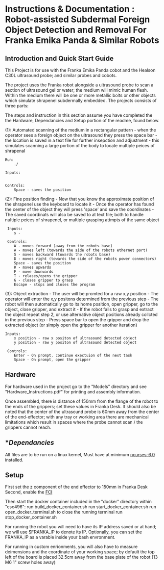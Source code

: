 # Instructions & Documentation : Robot-assisted Subdermal Foreign Object Detection and Removal For Franka Emika Panda & Similar Robots


## **Introduction and Quick Start Guide**
This Project is for use with the Franka Emika Panda cobot and the Healson C30L ultrasound probe; and similar probes and cobots.

The project uses the Franka robot alongside a ultrasound probe to scan a section of ultrasound gel or water; the medium will mimic human flesh. Within the medium there will be one or more metallic bolts or other objects which simulate shrapenel subdermally embedded. The projects consists of three parts:

The steps and instruction in this section assume you have completed the the Hardware, Dependancies and Setup portion of the readme, found below.

(1): Automated scanning of the medium in a rectangular pattern
     - when the operator sees a foreign object on the ultrasound they press the space bar
     - the location is saved in a text file for further insepction and adjustment
     - this simulates scanning a large portion of the body to locate multiple peices of shrapenal

    Run:
        ./

    Inputs:


    Controls:
        Space - saves the position

(2): Fine position finding 
     - Now that you know the approximate position of the shrapenel use the keyboard to locate it
     - Once the operator has found the center of the object they will press 'space' and save the coordinates
     - The saved coordinats will also be saved to at text file; both to handle nultiple peices of shrapenel, or multiple grasping attmpts of the same object
     
     Inputs:
        s -

     Controls:
        W - moves forward (away from the robots base)
        A - moves left (towards the side of the robots ethernet port)
        S - moves backward (towards the robots base)
        D - moves right (towards the side of the robots power connectors)
        Space - saves the position
        R - moves upwards
        F - move downwards
        T - relases/opens the gripper
        G - closes gripper to grasp
        Escape - stops and closes the program

(3): Object extraction
     - The user will be promted for a raw x,y position
     - The operator will enter the x,y positons determined from the previous step
     - The robot will then automatically go to its home position, open gripper, go to the object, close gripper, and extract it
     - If the robot fails to grasp and extract the object repeat step 2, or use alternative object positions already collcted in the previous step
     - Press space bar to open the gripper and drop the extracted object (or simply open the gripper for another iteration)

    Inputs:
        x position - raw x positon of ultrasound detected object
        y position - raw y positon of ultrasound detected object

     Controls:
        Enter - On prompt, continue exectuion of the next task
        Space - On prompt, open the gripper



## **Hardware**
For hardware used in the project go to the "Models" directory and see "Hardware_Instructions.pdf" for printing and assembly information.

Once assembled, there is distance of 150mm from the flange of the robot to the ends of the grippers; set these values in Franka Desk.
It should also be noted that the center of the ultrasound probe is 60mm away from the center of the end-effector; 
with any tray or working area there are mechanical limitations which result in spaces where the probe cannot scan / the grippers cannot reach.

## **Dependancies*
All files are to be run on a linux kernel,
Must have at minimum [ncurses-6.0](https://lists.gnu.org/archive/html/info-gnu/2015-08/msg00002.html) installed.

## **Setup**
First set the z component of the end effector to 150mm in Franka Desk
Second, enable the [FCI](https://frankaemika.github.io/docs/getting_started.html)

Then start the docker container included in the "docker" directory within "csc496":
    run build_docker_container.sh
    run start_docker_container.sh
    run open_docker_terminal.sh
    to close the running terminal run stop_docker_container.sh

For running the robot you will need to have its IP address saved or at hand; we will use $FRANKA_IP to denote its IP.
Optionally, you can set the FRANKA_IP as a varable inside your bash envronment.

For running in custom enrionments, you will also have to measure deimensions and the coordinate of your working space;
by default the top left of the board is placed 32.5cm away from the base plate of the robot (13 M6 1" screw holes away)








